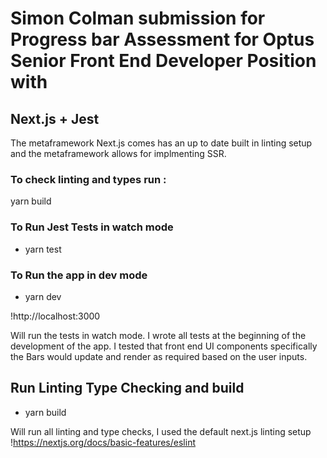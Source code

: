 # Simon Colman submission for Progress bar Assessment for Optus Senior Front End Developer Position with
## Next.js + Jest

The metaframework Next.js comes has an up to date built in linting setup and the metaframework allows for implmenting SSR. 

### To check linting and types run :

yarn build

### To Run Jest Tests in watch mode

- yarn test

### To Run the app in dev mode

- yarn dev

!http://localhost:3000



 Will run the tests in watch mode. I wrote all tests at the beginning of the development of the app. I tested that front end UI components specifically the Bars would update and render as required based on the user inputs.

 ## Run Linting Type Checking and build

 - yarn build 

 Will run all linting and type checks, I used the default next.js linting setup !https://nextjs.org/docs/basic-features/eslint




